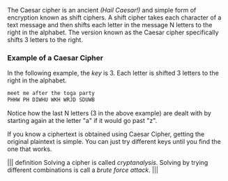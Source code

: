The Caesar cipher is an ancient *(Hail Caesar!)* and simple form of encryption known as shift ciphers. A shift cipher takes each character of a text message and then shifts each letter in the message N letters to the right in the alphabet. The version known as the Caesar cipher specifically shifts 3 letters to the right.  

### Example of a Caesar Cipher
In the following example, the *key* is 3. Each letter is shifted 3 letters to the right in the alphabet.

```bash
meet me after the toga party
PHHW PH DIWHU WKH WRJD SDUWB
```

Notice how the last N letters (3 in the above example) are dealt with by starting again at the letter "a" if it would go past "z".

If you know a ciphertext is obtained using Caesar Cipher, getting the original plaintext is simple. You can just try different keys until you find the one that works. 

||| definition 
 Solving a cipher is called  *cryptanalysis*.
 Solving by trying different combinations is call a *brute force attack*.
|||
